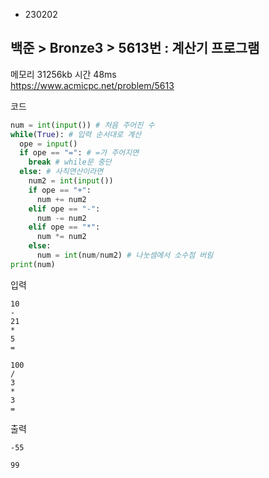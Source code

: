 - 230202
##  백준 > Bronze3 > 5613번 : 계산기 프로그램
메모리 31256kb 시간 48ms  
https://www.acmicpc.net/problem/5613  

코드
```python
num = int(input()) # 처음 주어진 수
while(True): # 입력 순서대로 계산
  ope = input()
  if ope == "=": # =가 주어지면
    break # while문 중단
  else: # 사칙연산이라면
    num2 = int(input())
    if ope == "+":
      num += num2
    elif ope == "-":
      num -= num2
    elif ope == "*":
      num *= num2
    else:
      num = int(num/num2) # 나눗셈에서 소수점 버림
print(num)
```

입력
```
10
-
21
*
5
=

100
/
3
*
3
=
```

출력
```
-55

99
```